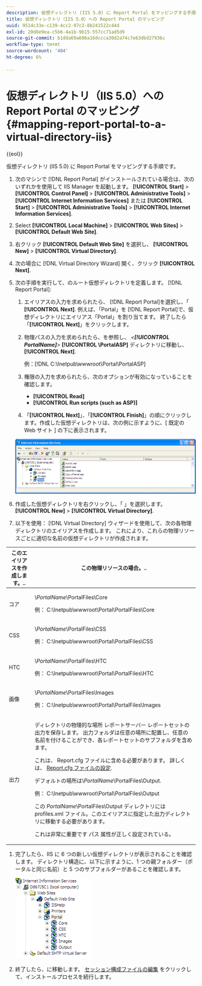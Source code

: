 ```yaml
---
description: 仮想ディレクトリ (IIS 5.0) に Report Portal をマッピングする手順です。
title: 仮想ディレクトリ（IIS 5.0）への Report Portal のマッピング
uuid: 9514c33e-c139-4cc2-97c2-8b241522c44d
exl-id: 20d8e9ea-c5b6-4a1b-9b15-557cc71ad5d9
source-git-commit: b1dda69a606a16dccca30d2a74c7e63dbd27936c
workflow-type: tm+mt
source-wordcount: '404'
ht-degree: 6%

---
```


# 仮想ディレクトリ（IIS 5.0）への Report Portal のマッピング{#mapping-report-portal-to-a-virtual-directory-iis}

{{eol}}

仮想ディレクトリ (IIS 5.0) に Report Portal をマッピングする手順です。

1. 次のマシンで [!DNL Report Portal] がインストールされている場合は、次のいずれかを使用して IIS Manager を起動します。 **[!UICONTROL Start]** > **[!UICONTROL Control Panel]** > **[!UICONTROL Administrative Tools]** > **[!UICONTROL Internet Information Services]** または **[!UICONTROL Start]** > **[!UICONTROL Administrative Tools]** > **[!UICONTROL Internet Information Services]**.

1. Select **[!UICONTROL Local Machine]** > **[!UICONTROL Web Sites]** > **[!UICONTROL Default Web Site]**.

1. 右クリック **[!UICONTROL Default Web Site]** を選択し、 **[!UICONTROL New]** > **[!UICONTROL Virtual Directory]**.

1. 次の場合に [!DNL Virtual Directory Wizard] 開く、クリック **[!UICONTROL Next]**.

1. 次の手順を実行して、のルート仮想ディレクトリを定義します。 [!DNL Report Portal]:

   1. エイリアスの入力を求められたら、 [!DNL Report Portal]を選択し、「 **[!UICONTROL Next]**. 例えば、「Portal」を [!DNL Report Portal]で、仮想ディレクトリにエイリアス「Portal」を割り当てます。 終了したら「**[!UICONTROL Next]**」をクリックします。

   1. 物理パスの入力を求められたら、を参照し、 *&lt;**[!UICONTROL PortalName]**>* **[!UICONTROL \PortalASP]** ディレクトリに移動し、 **[!UICONTROL Next]**.

      例：[!DNL C:\Inetpub\wwwroot\Portal\PortalASP]

   1. 権限の入力を求められたら、次のオプションが有効になっていることを確認します。

      * **[!UICONTROL Read]**
      * **[!UICONTROL Run scripts (such as ASP)]**
   1. 「**[!UICONTROL Next]**」、「**[!UICONTROL Finish]**」の順にクリックします。作成した仮想ディレクトリは、次の例に示すように、[ 既定の Web サイト ] の下に表示されます。

   ![](assets/RptPort_scrn_VirDirManual.png)

1. 作成した仮想ディレクトリを右クリックし、「 」を選択します。 **[!UICONTROL New]** > **[!UICONTROL Virtual Directory]**.

1. 以下を使用： [!DNL Virtual Directory] ウィザードを使用して、次の各物理ディレクトリのエイリアスを作成します。 これにより、これらの物理リソースごとに適切な名前の仮想ディレクトリが作成されます。

<table id="table_B2E04423C20F40CAA8EDA3FCBA210AA2"> 
 <thead> 
  <tr> 
   <th colname="col1" class="entry"> このエイリアスを作成します。.. </th> 
   <th colname="col2" class="entry"> この物理リソースの場合。.. </th> 
  </tr>
 </thead>
 <tbody> 
  <tr> 
   <td colname="col1"> コア </td> 
   <td colname="col2"> <p>\<i>PortalName</i>\PortalFiles\Core </p> <p>例： <span class="filepath"> C:\Inetpub\wwwroot\Portal\PortalFiles\Core</span> </p> </td> 
  </tr> 
  <tr> 
   <td colname="col1"> CSS </td> 
   <td colname="col2"> <p>\<i>PortalName</i>\PortalFiles\CSS </p> <p>例： <span class="filepath"> C:\Inetpub\wwwroot\Portal\PortalFiles\CSS</span> </p> </td> 
  </tr> 
  <tr> 
   <td colname="col1"> HTC </td> 
   <td colname="col2"> <p>\<i>PortalName</i>\PortalFiles\HTC </p> <p>例： <span class="filepath"> C:\Inetpub\wwwroot\Portal\PortalFiles\HTC</span> </p> </td> 
  </tr> 
  <tr> 
   <td colname="col1"> 画像 </td> 
   <td colname="col2"> <p>\<i>PortalName</i>\PortalFiles\Images </p> <p>例： <span class="filepath"> C:\Inetpub\wwwroot\Portal\PortalFiles\Images</span> </p> </td> 
  </tr> 
  <tr> 
   <td colname="col1"> 出力 </td> 
   <td colname="col2"> <p>ディレクトリの物理的な場所 <span class="keyword"> レポートサーバー</span> レポートセットの出力を保存します。 出力フォルダは任意の場所に配置し、任意の名前を付けることができ、各レポートセットのサブフォルダを含めます。 </p> <p>これは、 <span class="filepath"> Report.cfg</span> ファイルに含める必要があります。 詳しくは、 <a href="../../../../home/c-rpt-oview/c-admin-rpt/c-config-rpt-files.md#concept-cf4b95344fcb4c8c877db91e5f1d345d"> Report.cfg ファイルの設定</a>. </p> <p>デフォルトの場所は\<i>PortalName</i>\PortalFiles\Output. </p> <p>例： <span class="filepath"> C:\Inetpub\wwwroot\Portal\PortalFiles\Output</span> </p> <p>この <i>PortalName</i>\PortalFiles\Output ディレクトリには <span class="filepath"> profiles.xml</span> ファイル。このエイリアスに指定した出力ディレクトリに移動する必要があります。 </p> <p>これは非常に重要です <span class="wintitle"> パス</span> 属性が正しく設定されている。 </p> </td> 
  </tr> 
 </tbody> 
</table>

1. 完了したら、IIS に 6 つの新しい仮想ディレクトリが表示されることを確認します。 ディレクトリ構造に、以下に示すように、1 つの親フォルダー（ポータルと同じ名前）と 5 つのサブフォルダーがあることを確認します。

   ![](assets/rptPort_scrn_VirDirs_Installed.png)

1. 終了したら、に移動します。 [セッション構成ファイルの編集](../../../../home/c-rpt-oview/c-install-rpt-port/t-edit-sess-config-file.md#task-cf11c3a780bd4936afd3f64a6b30afc7) をクリックして、インストールプロセスを続行します。
